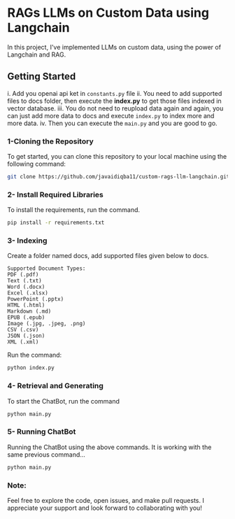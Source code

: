 # RAGs LLMs on Custom Data using Langchain
In this project, I've implemented LLMs on custom data, using the power of Langchain and RAG.

## Getting Started
i. Add you openai api ket in `constants.py` file
ii. You need to add supported files to docs folder, then execute the **index.py** to get those files indexed in vector database.
iii. You do not need to reupload data again and again, you can just add more data to docs and execute `index.py` to index more and more data.
iv. Then you can execute the `main.py` and you are good to go.

### 1-Cloning the Repository

To get started, you can clone this repository to your local machine using the following command:

```bash
git clone https://github.com/javaidiqba11/custom-rags-llm-langchain.git
```

### 2- Install Required Libraries
To install the requirements, run the command.

```bash
pip install -r requirements.txt
```

### 3- Indexing
Create a folder named docs, add supported files given below to docs.

```text
Supported Document Types:
PDF (.pdf)
Text (.txt)
Word (.docx)
Excel (.xlsx)
PowerPoint (.pptx)
HTML (.html)
Markdown (.md)
EPUB (.epub)
Image (.jpg, .jpeg, .png)
CSV (.csv)
JSON (.json)
XML (.xml)
```
Run the command:

```bash
python index.py
```

### 4- Retrieval and Generating 
To start the ChatBot, run the command
```bash
python main.py
```

### 5- Running ChatBot
Running the ChatBot using the above commands. 
It is working with the same previous command... 
```bash
python main.py
```

### Note:
Feel free to explore the code, open issues, and make pull requests. I appreciate your support and look forward to collaborating with you!
